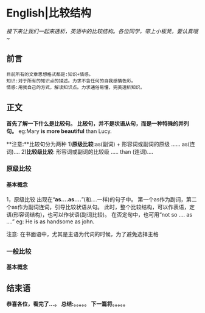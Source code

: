 # English|比较结构
*接下来让我们一起来透析，英语中的比较结构。各位同学，带上小板凳，要认真哦~*

## 前言
    目前所有的文章思想格式都是:知识+情感。
    知识:对于所有的知识点的描述。力求不含任何的自我感情色彩。
    情感:用我自己的方式，解读知识点。力求通俗易懂，完美透析知识。

## 正文
**首先了解一下什么是比较句。**
**比较句，并不是状语从句，而是一种特殊的并列句。**
eg:Mary **is more beautiful** than Lucy.

**注意:**比较句分为两种
1)**原级比较**:as(副词) + 形容词或副词的原级 ...... as(连词)....
2)**比较级比较**: 形容词或副词的比较级 ..... than (连词)....

### 原级比较
#### 基本概念
1，原级比较
出现在“**as....as....**”(和....一样)的句子中。
第一个as作为副词，第二个as作为副词连词，引导比较状语从句。
此时，整个比较结构，可以作表语，定语(形容词结构)，也可以作状语(副词比较)。
在否定句中，也可用“not so .... as ....”
eg: He is as handsome as john.

注意: 在书面语中，尤其是主语为代词的时候，为了避免选择主格








### 一般比较
#### 基本概念








## 结束语
 **恭喜各位，看完了...。**
**总结:。。。。。**
**下一篇将。。。。。**








